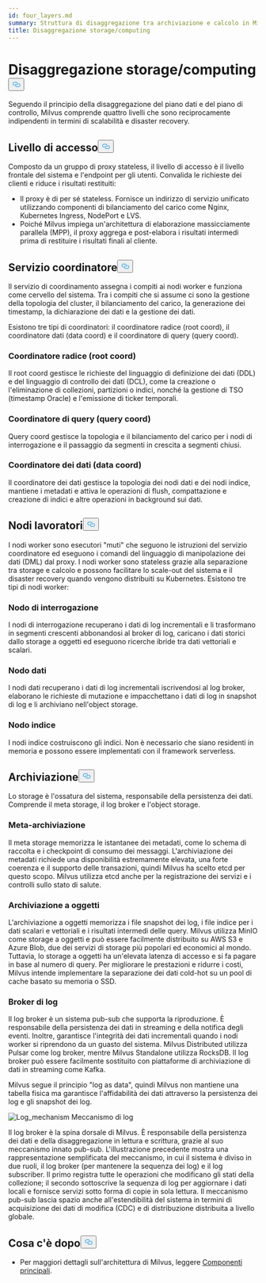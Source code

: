 ```yaml
---
id: four_layers.md
summary: Struttura di disaggregazione tra archiviazione e calcolo in Milvus.
title: Disaggregazione storage/computing
---
```

<h1 id="StorageComputing-Disaggregation" class="common-anchor-header">Disaggregazione storage/computing<button data-href="#StorageComputing-Disaggregation" class="anchor-icon" translate="no">
      <svg translate="no"
        aria-hidden="true"
        focusable="false"
        height="20"
        version="1.1"
        viewBox="0 0 16 16"
        width="16"
      >
        <path
          fill="#0092E4"
          fill-rule="evenodd"
          d="M4 9h1v1H4c-1.5 0-3-1.69-3-3.5S2.55 3 4 3h4c1.45 0 3 1.69 3 3.5 0 1.41-.91 2.72-2 3.25V8.59c.58-.45 1-1.27 1-2.09C10 5.22 8.98 4 8 4H4c-.98 0-2 1.22-2 2.5S3 9 4 9zm9-3h-1v1h1c1 0 2 1.22 2 2.5S13.98 12 13 12H9c-.98 0-2-1.22-2-2.5 0-.83.42-1.64 1-2.09V6.25c-1.09.53-2 1.84-2 3.25C6 11.31 7.55 13 9 13h4c1.45 0 3-1.69 3-3.5S14.5 6 13 6z"
        ></path>
      </svg>
    </button></h1><p>Seguendo il principio della disaggregazione del piano dati e del piano di controllo, Milvus comprende quattro livelli che sono reciprocamente indipendenti in termini di scalabilità e disaster recovery.</p>
<h2 id="Access-layer" class="common-anchor-header">Livello di accesso<button data-href="#Access-layer" class="anchor-icon" translate="no">
      <svg translate="no"
        aria-hidden="true"
        focusable="false"
        height="20"
        version="1.1"
        viewBox="0 0 16 16"
        width="16"
      >
        <path
          fill="#0092E4"
          fill-rule="evenodd"
          d="M4 9h1v1H4c-1.5 0-3-1.69-3-3.5S2.55 3 4 3h4c1.45 0 3 1.69 3 3.5 0 1.41-.91 2.72-2 3.25V8.59c.58-.45 1-1.27 1-2.09C10 5.22 8.98 4 8 4H4c-.98 0-2 1.22-2 2.5S3 9 4 9zm9-3h-1v1h1c1 0 2 1.22 2 2.5S13.98 12 13 12H9c-.98 0-2-1.22-2-2.5 0-.83.42-1.64 1-2.09V6.25c-1.09.53-2 1.84-2 3.25C6 11.31 7.55 13 9 13h4c1.45 0 3-1.69 3-3.5S14.5 6 13 6z"
        ></path>
      </svg>
    </button></h2><p>Composto da un gruppo di proxy stateless, il livello di accesso è il livello frontale del sistema e l'endpoint per gli utenti. Convalida le richieste dei clienti e riduce i risultati restituiti:</p>
<ul>
<li>Il proxy è di per sé stateless. Fornisce un indirizzo di servizio unificato utilizzando componenti di bilanciamento del carico come Nginx, Kubernetes Ingress, NodePort e LVS.</li>
<li>Poiché Milvus impiega un'architettura di elaborazione massicciamente parallela (MPP), il proxy aggrega e post-elabora i risultati intermedi prima di restituire i risultati finali al cliente.</li>
</ul>
<h2 id="Coordinator-service" class="common-anchor-header">Servizio coordinatore<button data-href="#Coordinator-service" class="anchor-icon" translate="no">
      <svg translate="no"
        aria-hidden="true"
        focusable="false"
        height="20"
        version="1.1"
        viewBox="0 0 16 16"
        width="16"
      >
        <path
          fill="#0092E4"
          fill-rule="evenodd"
          d="M4 9h1v1H4c-1.5 0-3-1.69-3-3.5S2.55 3 4 3h4c1.45 0 3 1.69 3 3.5 0 1.41-.91 2.72-2 3.25V8.59c.58-.45 1-1.27 1-2.09C10 5.22 8.98 4 8 4H4c-.98 0-2 1.22-2 2.5S3 9 4 9zm9-3h-1v1h1c1 0 2 1.22 2 2.5S13.98 12 13 12H9c-.98 0-2-1.22-2-2.5 0-.83.42-1.64 1-2.09V6.25c-1.09.53-2 1.84-2 3.25C6 11.31 7.55 13 9 13h4c1.45 0 3-1.69 3-3.5S14.5 6 13 6z"
        ></path>
      </svg>
    </button></h2><p>Il servizio di coordinamento assegna i compiti ai nodi worker e funziona come cervello del sistema. Tra i compiti che si assume ci sono la gestione della topologia del cluster, il bilanciamento del carico, la generazione dei timestamp, la dichiarazione dei dati e la gestione dei dati.</p>
<p>Esistono tre tipi di coordinatori: il coordinatore radice (root coord), il coordinatore dati (data coord) e il coordinatore di query (query coord).</p>
<h3 id="Root-coordinator-root-coord" class="common-anchor-header">Coordinatore radice (root coord)</h3><p>Il root coord gestisce le richieste del linguaggio di definizione dei dati (DDL) e del linguaggio di controllo dei dati (DCL), come la creazione o l'eliminazione di collezioni, partizioni o indici, nonché la gestione di TSO (timestamp Oracle) e l'emissione di ticker temporali.</p>
<h3 id="Query-coordinator-query-coord" class="common-anchor-header">Coordinatore di query (query coord)</h3><p>Query coord gestisce la topologia e il bilanciamento del carico per i nodi di interrogazione e il passaggio da segmenti in crescita a segmenti chiusi.</p>
<h3 id="Data-coordinator-data-coord" class="common-anchor-header">Coordinatore dei dati (data coord)</h3><p>Il coordinatore dei dati gestisce la topologia dei nodi dati e dei nodi indice, mantiene i metadati e attiva le operazioni di flush, compattazione e creazione di indici e altre operazioni in background sui dati.</p>
<h2 id="Worker-nodes" class="common-anchor-header">Nodi lavoratori<button data-href="#Worker-nodes" class="anchor-icon" translate="no">
      <svg translate="no"
        aria-hidden="true"
        focusable="false"
        height="20"
        version="1.1"
        viewBox="0 0 16 16"
        width="16"
      >
        <path
          fill="#0092E4"
          fill-rule="evenodd"
          d="M4 9h1v1H4c-1.5 0-3-1.69-3-3.5S2.55 3 4 3h4c1.45 0 3 1.69 3 3.5 0 1.41-.91 2.72-2 3.25V8.59c.58-.45 1-1.27 1-2.09C10 5.22 8.98 4 8 4H4c-.98 0-2 1.22-2 2.5S3 9 4 9zm9-3h-1v1h1c1 0 2 1.22 2 2.5S13.98 12 13 12H9c-.98 0-2-1.22-2-2.5 0-.83.42-1.64 1-2.09V6.25c-1.09.53-2 1.84-2 3.25C6 11.31 7.55 13 9 13h4c1.45 0 3-1.69 3-3.5S14.5 6 13 6z"
        ></path>
      </svg>
    </button></h2><p>I nodi worker sono esecutori "muti" che seguono le istruzioni del servizio coordinatore ed eseguono i comandi del linguaggio di manipolazione dei dati (DML) dal proxy. I nodi worker sono stateless grazie alla separazione tra storage e calcolo e possono facilitare lo scale-out del sistema e il disaster recovery quando vengono distribuiti su Kubernetes. Esistono tre tipi di nodi worker:</p>
<h3 id="Query-node" class="common-anchor-header">Nodo di interrogazione</h3><p>I nodi di interrogazione recuperano i dati di log incrementali e li trasformano in segmenti crescenti abbonandosi al broker di log, caricano i dati storici dallo storage a oggetti ed eseguono ricerche ibride tra dati vettoriali e scalari.</p>
<h3 id="Data-node" class="common-anchor-header">Nodo dati</h3><p>I nodi dati recuperano i dati di log incrementali iscrivendosi al log broker, elaborano le richieste di mutazione e impacchettano i dati di log in snapshot di log e li archiviano nell'object storage.</p>
<h3 id="Index-node" class="common-anchor-header">Nodo indice</h3><p>I nodi indice costruiscono gli indici. Non è necessario che siano residenti in memoria e possono essere implementati con il framework serverless.</p>
<h2 id="Storage" class="common-anchor-header">Archiviazione<button data-href="#Storage" class="anchor-icon" translate="no">
      <svg translate="no"
        aria-hidden="true"
        focusable="false"
        height="20"
        version="1.1"
        viewBox="0 0 16 16"
        width="16"
      >
        <path
          fill="#0092E4"
          fill-rule="evenodd"
          d="M4 9h1v1H4c-1.5 0-3-1.69-3-3.5S2.55 3 4 3h4c1.45 0 3 1.69 3 3.5 0 1.41-.91 2.72-2 3.25V8.59c.58-.45 1-1.27 1-2.09C10 5.22 8.98 4 8 4H4c-.98 0-2 1.22-2 2.5S3 9 4 9zm9-3h-1v1h1c1 0 2 1.22 2 2.5S13.98 12 13 12H9c-.98 0-2-1.22-2-2.5 0-.83.42-1.64 1-2.09V6.25c-1.09.53-2 1.84-2 3.25C6 11.31 7.55 13 9 13h4c1.45 0 3-1.69 3-3.5S14.5 6 13 6z"
        ></path>
      </svg>
    </button></h2><p>Lo storage è l'ossatura del sistema, responsabile della persistenza dei dati. Comprende il meta storage, il log broker e l'object storage.</p>
<h3 id="Meta-storage" class="common-anchor-header">Meta-archiviazione</h3><p>Il meta storage memorizza le istantanee dei metadati, come lo schema di raccolta e i checkpoint di consumo dei messaggi. L'archiviazione dei metadati richiede una disponibilità estremamente elevata, una forte coerenza e il supporto delle transazioni, quindi Milvus ha scelto etcd per questo scopo. Milvus utilizza etcd anche per la registrazione dei servizi e i controlli sullo stato di salute.</p>
<h3 id="Object-storage" class="common-anchor-header">Archiviazione a oggetti</h3><p>L'archiviazione a oggetti memorizza i file snapshot dei log, i file indice per i dati scalari e vettoriali e i risultati intermedi delle query. Milvus utilizza MinIO come storage a oggetti e può essere facilmente distribuito su AWS S3 e Azure Blob, due dei servizi di storage più popolari ed economici al mondo. Tuttavia, lo storage a oggetti ha un'elevata latenza di accesso e si fa pagare in base al numero di query. Per migliorare le prestazioni e ridurre i costi, Milvus intende implementare la separazione dei dati cold-hot su un pool di cache basato su memoria o SSD.</p>
<h3 id="Log-broker" class="common-anchor-header">Broker di log</h3><p>Il log broker è un sistema pub-sub che supporta la riproduzione. È responsabile della persistenza dei dati in streaming e della notifica degli eventi. Inoltre, garantisce l'integrità dei dati incrementali quando i nodi worker si riprendono da un guasto del sistema. Milvus Distributed utilizza Pulsar come log broker, mentre Milvus Standalone utilizza RocksDB. Il log broker può essere facilmente sostituito con piattaforme di archiviazione di dati in streaming come Kafka.</p>
<p>Milvus segue il principio "log as data", quindi Milvus non mantiene una tabella fisica ma garantisce l'affidabilità dei dati attraverso la persistenza dei log e gli snapshot dei log.</p>
<p>
  
   <span class="img-wrapper"> <img translate="no" src="/docs/v2.4.x/assets/log_mechanism.png" alt="Log_mechanism" class="doc-image" id="log_mechanism" />
   </span> <span class="img-wrapper"> <span>Meccanismo di log</span> </span></p>
<p>Il log broker è la spina dorsale di Milvus. È responsabile della persistenza dei dati e della disaggregazione in lettura e scrittura, grazie al suo meccanismo innato pub-sub. L'illustrazione precedente mostra una rappresentazione semplificata del meccanismo, in cui il sistema è diviso in due ruoli, il log broker (per mantenere la sequenza dei log) e il log subscriber. Il primo registra tutte le operazioni che modificano gli stati della collezione; il secondo sottoscrive la sequenza di log per aggiornare i dati locali e fornisce servizi sotto forma di copie in sola lettura. Il meccanismo pub-sub lascia spazio anche all'estendibilità del sistema in termini di acquisizione dei dati di modifica (CDC) e di distribuzione distribuita a livello globale.</p>
<h2 id="Whats-next" class="common-anchor-header">Cosa c'è dopo<button data-href="#Whats-next" class="anchor-icon" translate="no">
      <svg translate="no"
        aria-hidden="true"
        focusable="false"
        height="20"
        version="1.1"
        viewBox="0 0 16 16"
        width="16"
      >
        <path
          fill="#0092E4"
          fill-rule="evenodd"
          d="M4 9h1v1H4c-1.5 0-3-1.69-3-3.5S2.55 3 4 3h4c1.45 0 3 1.69 3 3.5 0 1.41-.91 2.72-2 3.25V8.59c.58-.45 1-1.27 1-2.09C10 5.22 8.98 4 8 4H4c-.98 0-2 1.22-2 2.5S3 9 4 9zm9-3h-1v1h1c1 0 2 1.22 2 2.5S13.98 12 13 12H9c-.98 0-2-1.22-2-2.5 0-.83.42-1.64 1-2.09V6.25c-1.09.53-2 1.84-2 3.25C6 11.31 7.55 13 9 13h4c1.45 0 3-1.69 3-3.5S14.5 6 13 6z"
        ></path>
      </svg>
    </button></h2><ul>
<li>Per maggiori dettagli sull'architettura di Milvus, leggere <a href="/docs/it/v2.4.x/main_components.md">Componenti principali</a>.</li>
</ul>
